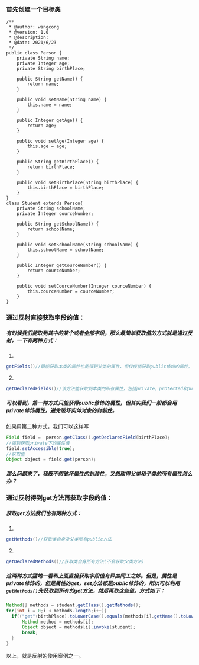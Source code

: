 ### 首先创建一个目标类  
```
/**
 * @author: wangcong
 * @version: 1.0
 * @description:
 * @date: 2021/6/23
 */
public class Person {
    private String name;
    private Integer age;
    private String birthPlace;

    public String getName() {
        return name;
    }

    public void setName(String name) {
        this.name = name;
    }

    public Integer getAge() {
        return age;
    }

    public void setAge(Integer age) {
        this.age = age;
    }

    public String getBirthPlace() {
        return birthPlace;
    }

    public void setBirthPlace(String birthPlace) {
        this.birthPlace = birthPlace;
    }
}
class Student extends Person{
    private String schoolName;
    private Integer courceNumber;

    public String getSchoolName() {
        return schoolName;
    }

    public void setSchoolName(String schoolName) {
        this.schoolName = schoolName;
    }

    public Integer getCourceNumber() {
        return courceNumber;
    }

    public void setCourceNumber(Integer courceNumber) {
        this.courceNumber = courceNumber;
    }
}

```

### 通过反射直接获取字段的值：
##### 有时候我们能取到其中的某个或者全部字段，那么最简单获取值的方式就是通过反射，一下有两种方式：
1. 
```java
getFields()//既能获取本类的属性也能得到父类的属性，但仅仅能获取public修饰的属性。
```
2. 
```java
getDeclaredFields()//该方法能获取到本类的所有属性，包括private，protected和public，但不能获取到继承的父类的属性。
```
##### 可以看到，第一种方式只能获得public修饰的属性，但其实我们一般都会用private修饰属性，避免破坏实体对象的封装性。
如果用第二种方式，我们可以这样写
```java
Field field =  person.getClass().getDeclaredField(birthPlace);
//强制获取private下的属性值
field.setAccessible(true);
//获取值
Object object = field.get(person);
```
##### 那么问题来了，我既不想破坏属性的封装性，又想取得父类和子类的所有属性怎么办？

### 通过反射得到get方法再获取字段的值：
##### 获取get方法我们也有两种方式：
1.
```java
getMethods()//获取类自身及父类所有public方法
```
2. 
```java
getDeclaredMethods()//获取类自身所有方法(不会获取父类方法)
```
##### 这两种方式猛地一看和上面直接获取字段值有异曲同工之妙。但是，属性是private修饰的，但是属性的get，set方法都是public修饰的，所以可以利用`getMethods()`先获取到所有的get方法，然后再取这些值。方式如下：
```java
Method[] methods = student.getClass().getMethods();
for(int i = 0;i < methods.length;i++){
  if(("get"+birthPlace).toLowerCase().equals(methods[i].getName().toLowerCase())){
      Method method = methods[i];
      Object object = methods[i].invoke(student);
      break;
  }
}
```

以上，就是反射的使用案例之一。
